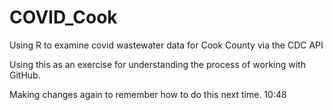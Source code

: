 COVID_Cook
=============
Using R to examine covid wastewater data for Cook County via the CDC API

Using this as an exercise for understanding the process of working with GitHub.

Making changes again to remember how to do this next time. 10:48

